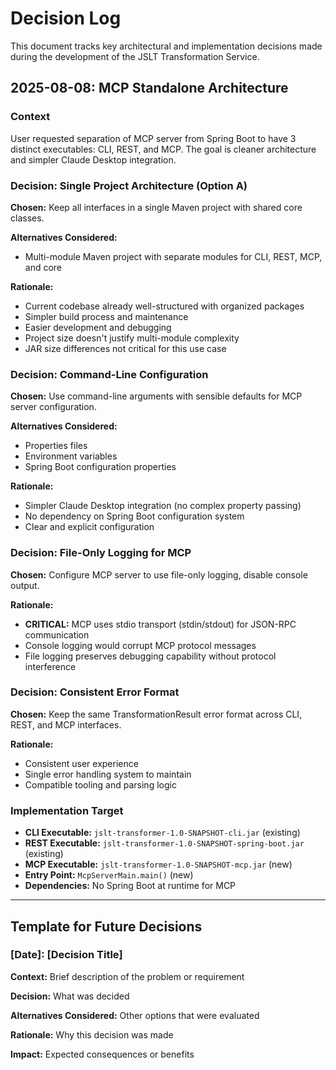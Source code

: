 # Decision Log

This document tracks key architectural and implementation decisions made during the development of the JSLT Transformation Service.

## 2025-08-08: MCP Standalone Architecture

### Context
User requested separation of MCP server from Spring Boot to have 3 distinct executables: CLI, REST, and MCP. The goal is cleaner architecture and simpler Claude Desktop integration.

### Decision: Single Project Architecture (Option A)
**Chosen:** Keep all interfaces in a single Maven project with shared core classes.

**Alternatives Considered:**
- Multi-module Maven project with separate modules for CLI, REST, MCP, and core

**Rationale:**
- Current codebase already well-structured with organized packages
- Simpler build process and maintenance
- Easier development and debugging
- Project size doesn't justify multi-module complexity
- JAR size differences not critical for this use case

### Decision: Command-Line Configuration
**Chosen:** Use command-line arguments with sensible defaults for MCP server configuration.

**Alternatives Considered:**
- Properties files
- Environment variables
- Spring Boot configuration properties

**Rationale:**
- Simpler Claude Desktop integration (no complex property passing)
- No dependency on Spring Boot configuration system
- Clear and explicit configuration

### Decision: File-Only Logging for MCP
**Chosen:** Configure MCP server to use file-only logging, disable console output.

**Rationale:**
- **CRITICAL:** MCP uses stdio transport (stdin/stdout) for JSON-RPC communication
- Console logging would corrupt MCP protocol messages
- File logging preserves debugging capability without protocol interference

### Decision: Consistent Error Format
**Chosen:** Keep the same TransformationResult error format across CLI, REST, and MCP interfaces.

**Rationale:**
- Consistent user experience
- Single error handling system to maintain
- Compatible tooling and parsing logic

### Implementation Target
- **CLI Executable:** `jslt-transformer-1.0-SNAPSHOT-cli.jar` (existing)
- **REST Executable:** `jslt-transformer-1.0-SNAPSHOT-spring-boot.jar` (existing)
- **MCP Executable:** `jslt-transformer-1.0-SNAPSHOT-mcp.jar` (new)
- **Entry Point:** `McpServerMain.main()` (new)
- **Dependencies:** No Spring Boot at runtime for MCP

---

## Template for Future Decisions

### [Date]: [Decision Title]

**Context:** Brief description of the problem or requirement

**Decision:** What was decided

**Alternatives Considered:** Other options that were evaluated

**Rationale:** Why this decision was made

**Impact:** Expected consequences or benefits
